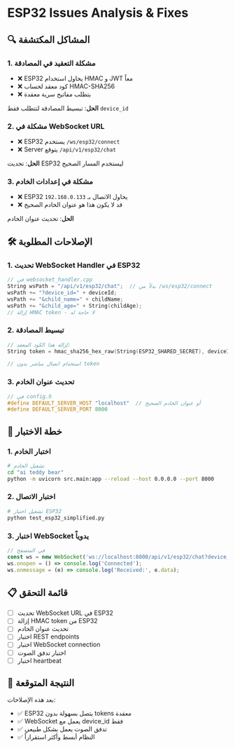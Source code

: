 # ESP32 Issues Analysis & Fixes

## 🔍 المشاكل المكتشفة

### 1. **مشكلة التعقيد في المصادقة**
- ❌ ESP32 يحاول استخدام HMAC و JWT معاً
- ❌ كود معقد لحساب HMAC-SHA256
- ❌ يتطلب مفاتيح سرية معقدة

**الحل**: تبسيط المصادقة لتتطلب فقط `device_id`

### 2. **مشكلة في WebSocket URL**
- ❌ ESP32 يستخدم `/ws/esp32/connect` 
- ❌ Server يتوقع `/api/v1/esp32/chat`

**الحل**: تحديث ESP32 ليستخدم المسار الصحيح

### 3. **مشكلة في إعدادات الخادم**
- ❌ ESP32 يحاول الاتصال بـ `192.168.0.133`
- ❌ قد لا يكون هذا هو عنوان الخادم الصحيح

**الحل**: تحديث عنوان الخادم

## 🛠️ الإصلاحات المطلوبة

### 1. تحديث WebSocket Handler في ESP32

```cpp
// في websocket_handler.cpp
String wsPath = "/api/v1/esp32/chat";  // بدلاً من /ws/esp32/connect
wsPath += "?device_id=" + deviceId;
wsPath += "&child_name=" + childName;
wsPath += "&child_age=" + String(childAge);
// إزالة HMAC token - لا حاجة له
```

### 2. تبسيط المصادقة

```cpp
// إزالة هذا الكود المعقد:
String token = hmac_sha256_hex_raw(String(ESP32_SHARED_SECRET), deviceId);

// استخدام اتصال مباشر بدون token
```

### 3. تحديث عنوان الخادم

```cpp
// في config.h
#define DEFAULT_SERVER_HOST "localhost"  // أو عنوان الخادم الصحيح
#define DEFAULT_SERVER_PORT 8000
```

## 🧪 خطة الاختبار

### 1. اختبار الخادم
```bash
# تشغيل الخادم
cd "ai teddy bear"
python -m uvicorn src.main:app --reload --host 0.0.0.0 --port 8000
```

### 2. اختبار الاتصال
```bash
# تشغيل اختبار ESP32
python test_esp32_simplified.py
```

### 3. اختبار WebSocket يدوياً
```javascript
// في المتصفح
const ws = new WebSocket('ws://localhost:8000/api/v1/esp32/chat?device_id=TEST001&child_name=Ahmed&child_age=8');
ws.onopen = () => console.log('Connected');
ws.onmessage = (e) => console.log('Received:', e.data);
```

## 📋 قائمة التحقق

- [ ] تحديث WebSocket URL في ESP32
- [ ] إزالة HMAC token من ESP32
- [ ] تحديث عنوان الخادم
- [ ] اختبار REST endpoints
- [ ] اختبار WebSocket connection
- [ ] اختبار تدفق الصوت
- [ ] اختبار heartbeat

## 🎯 النتيجة المتوقعة

بعد هذه الإصلاحات:
- ✅ ESP32 يتصل بسهولة بدون tokens معقدة
- ✅ WebSocket يعمل مع device_id فقط
- ✅ تدفق الصوت يعمل بشكل طبيعي
- ✅ النظام أبسط وأكثر استقراراً